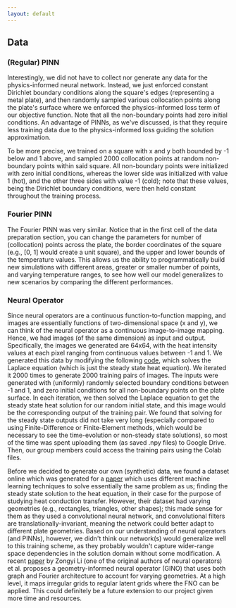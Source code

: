```yaml
---
layout: default
---
```


## Data

### (Regular) PINN

Interestingly, we did not have to collect nor generate any data for the physics-informed neural network. Instead, we just enforced constant Dirichlet boundary conditions along the square's edges (representing a metal plate), and then randomly sampled various collocation points along the plate's surface where we enforced the physics-informed loss term of our objective function. Note that all the non-boundary points had zero initial conditions. An advantage of PINNs, as we've discussed, is that they require less training data due to the physics-informed loss guiding the solution approximation. 

To be more precise, we trained on a square with x and y both bounded by -1 below and 1 above, and sampled 2000 collocation points at random non-boundary points within said square. All non-boundary points were initialized with zero initial conditions, whereas the lower side was initialized with value 1 (hot), and the other three sides with value -1 (cold); note that these values, being the Dirichlet boundary conditions, were then held constant throughout the training process.

### Fourier PINN

The Fourier PINN was very similar. Notice that in the first cell of the data preparation section, you can change the parameters for number of (collocation) points across the plate, the border coordinates of the square (e.g., [0, 1] would create a unit square), and the upper and lower bounds of the temperature values. This allows us the ability to programmatically build new simulations with different areas, greater or smaller number of points, and varying temperature ranges, to see how well our model generalizes to new scenarios by comparing the different performances.

### Neural Operator

Since neural operators are a continuous function-to-function mapping, and images are essentially functions of two-dimensional space (x and y), we can think of the neural operator as a continuous image-to-image mapping. Hence, we had images (of the same dimension) as input and output. Specifically, the images we generated are 64x64, with the heat intensity values at each pixel ranging from continuous values between -1 and 1. We generated this data by modifying the following [code](https://github.com/rjwalia/Navier-Stokes-Numerical-Solution-Using-FDM-FVM-LBM-Solver-Python-Scripting/blob/main/2D%20Laplace%20Equation.py), which solves the Laplace equation (which is just the steady state heat equation). We iterated it 2000 times to generate 2000 training pairs of images. The inputs were generated with (uniformly) randomly selected boundary conditions between -1 and 1, and zero initial conditions for all non-boundary points on the plate surface. In each iteration, we then solved the Laplace equation to get the steady state heat solution for our random initial state, and this image would be the corresponding output of the training pair. We found that solving for the steady state outputs did not take very long (especially compared to using Finite-Difference or Finite-Element methods, which would be necessary to see the time-evolution or non-steady state solutions), so most of the time was spent uploading them (as saved .npy files) to Google Drive. Then, our group members could access the training pairs using the Colab files.

Before we decided to generate our own (synthetic) data, we found a dataset online which was generated for a [paper](https://link.springer.com/article/10.1007/s10973-020-09875-6) which uses different machine learning techniques to solve essentially the same problem as us; finding the steady state solution to the heat equation, in their case for the purpose of studying heat conduction transfer. However, their dataset had varying geometries (e.g., rectangles, triangles, other shapes); this made sense for them as they used a convolutional neural network, and convolutional filters are translationally-invariant, meaning the network could better adapt to different plate geometries. Based on our understanding of neural operators (and PINNs), however, we didn't think our network(s) would generalize well to this training scheme, as they probably wouldn't capture wider-range space dependencies in the solution domain without some modification. A recent [paper](https://arxiv.org/abs/2309.00583) by Zongyi Li (one of the original authors of neural operators) et al. proposes a geometry-informed neural operator (GINO) that uses both graph and Fourier architecture to account for varying geometries. At a high level, it maps irregular grids to regular latent grids where the FNO can be applied. This could definitely be a future extension to our project given more time and resources.
